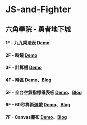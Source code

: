 # JS-and-Fighter

## 六角學院 - 勇者地下城

#### 1F - 九九乘法表 <a href="http://rexhung.me/JS-and-Fighter/JS-and-Fighter-1F/index.html">Demo</a>

#### 2F - 時鐘 <a href="http://rexhung.me/JS-and-Fighter/JS-and-Fighter-2F/clock.html">Demo</a>

#### 3F - 計算機 <a href="http://rexhung.me/JS-and-Fighter/JS-and-Fighter-3F/index.html">Demo</a>

#### 4F - 時區 <a href="http://rexhung.me/JS-and-Fighter/JS-and-Fighter-4F/index.html">Demo</a>、<a href="https://medium.com/@zehung860486/hero-of-underground-%E5%9C%B0%E4%B8%8B%E5%9F%8E-4f-world-clock-%E5%90%84%E5%9C%8B%E6%99%82%E5%8D%80-2356786f3dfa">Blog</a>

#### 5F - 全台空氣指標儀表板 <a href="http://rexhung.me/JS-and-Fighter/JS-and-Fighter-5F/index.html">Demo</a>、<a href="https://medium.com/@zehung860486/hero-of-underground-%E5%9C%B0%E4%B8%8B%E5%9F%8E-5f-aqi-%E5%85%A8%E5%8F%B0%E7%A9%BA%E6%B0%A3%E6%8C%87%E6%A8%99%E5%84%80%E8%A1%A8%E6%9D%BF-c060fbe58454">Blog</a>

#### 6F - 60秒算術遊戲 <a href="http://rexhung.me/JS-and-Fighter/JS-and-Fighter-6F/index.html">Demo</a>、<a href="https://medium.com/@zehung860486/hero-of-underground-%E5%9C%B0%E4%B8%8B%E5%9F%8E-6f-seconds-challenge-%E5%80%92%E6%95%B8%E9%81%8A%E6%88%B2-f71c0b680fdb">Blog</a>

#### 7F - Canvas畫布 <a href="http://rexhung.me/JS-and-Fighter/JS-and-Fighter-7F/index.html">Demo</a>、<a href="https://medium.com/@zehung860486/hero-of-underground-%E5%9C%B0%E4%B8%8B%E5%9F%8E-7f-canvas-%E7%95%AB%E6%9D%BF-fca0a17ae652">Blog</a>